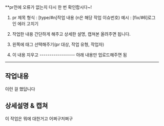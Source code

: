 **pr전에 오류가 없는지 다시 한 번 확인합시다~!
1. pr 제목 형식 :  [type/#n]작업 내용 (n은 해당 작업 이슈번호)
   예시 : [fix/#6]로그인 에러 고치기

2. 작업한 내용 간단하게 해주고 상세한 설명, 캡쳐본 올려주면 됩니다.

3. 왼쪽에 태그 선택해주기(pr 대상, 작업 유형, 작업자)

4. 이 내용 지우고 ------------------ 아래 내용만 업로드해주면 됨
--------------------

## 작업내용

이런 걸 했답니다

## 상세설명 & 캡쳐

이 작업은 뭐에 대한거고 어쩌구저쩌구